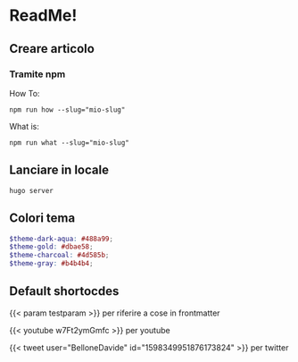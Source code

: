 # ReadMe!

## Creare articolo

### Tramite npm

How To:

```plaintext
npm run how --slug="mio-slug"
```

What is:

```plaintext
npm run what --slug="mio-slug"
```

## Lanciare in locale

```plaintext
hugo server
```

## Colori tema

```scss
$theme-dark-aqua: #488a99;
$theme-gold: #dbae58;
$theme-charcoal: #4d585b;
$theme-gray: #b4b4b4;
```

## Default shortocdes

{{< param testparam >}} per riferire a cose in frontmatter

{{< youtube w7Ft2ymGmfc >}} per youtube

{{< tweet user="BelloneDavide" id="1598349951876173824" >}} per twitter
